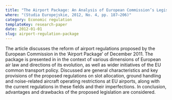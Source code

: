 ```yaml
---
title: "The Airport Package: An Analysis of European Commission’s Legislative Proposal (in Polish)"
where: "(Studia Europejskie, 2012, No. 4, pp. 187–206)"
category: Economic regulation
templateKey: research-paper
date: 2012-01-01
slug: airport-regulation-package
---
```


The article discusses the reform of airport regulations proposed by the European Commission in the ‘Airport Package’ of December 2011. The package is presented in in the context of various dimensions of European air law and directions of its evolution, as well as wider initiatives of the EU common transport policy. Discussed are general characteristics and key provisions of the proposed regulations on slot allocation, ground handling and noise-related aircraft operating restrictions at EU airports, along with the current regulations in these fields and their imperfections. In conclusion, advantages and drawbacks of the proposed legislation are considered.

